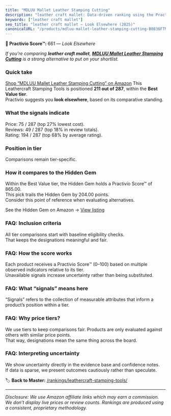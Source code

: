 ```yaml
---
title: "MDLUU Mallet Leather Stamping Cutting"
description: "leather craft mallet: Data-driven ranking using the Practivio Score™. Positioned by quality, value, demand, findability, momentum."
keywords: ["leather craft mallet"]
seo_title: "leather craft mallet — Look Elsewhere (2025)"
canonicalURL: "/products/mdluu-mallet-leather-stamping-cutting-B0836FTMGP/"
---
```


**🚫 Practivio Score™:** 661 — _Look Elsewhere_


*If you're comparing **leather craft mallet**, **[MDLUU Mallet Leather Stamping Cutting](https://www.amazon.com/dp/B0836FTMGP?tag=practivio-20)** is a strong alternative to put on your shortlist.*
### Quick take
[Shop “MDLUU Mallet Leather Stamping Cutting” on Amazon](https://www.amazon.com/dp/B0836FTMGP?tag=practivio-20)
This Leathercraft Stamping Tools is positioned **211 out of 287**, within the **Best Value tier**.  
Practivio suggests you **look elsewhere**, based on its comparative standing.

### What the signals indicate
Price: 75 / 287 (top 27% lowest cost).  
Reviews: 49 / 287 (top 18% in review totals).  
Rating: 194 / 287 (top 68% by average rating).  

### Position in tier
Comparisons remain tier-specific.

### How it compares to the Hidden Gem
Within the Best Value tier, the Hidden Gem holds a Practivio Score™ of 865.00.  
This pick trails the Hidden Gem by 204.00 points.  
Consider this point of reference when evaluating alternatives.  

See the Hidden Gem on Amazon → [View listing](https://www.amazon.com/dp/B014549SNG?tag=practivio-20)

### FAQ: Inclusion criteria
All tier comparisons start with baseline eligibility checks.  
That keeps the designations meaningful and fair.

### FAQ: How the score works
Each product receives a Practivio Score™ (0–100) based on multiple observed indicators relative to its tier.  
Unavailable signals increase uncertainty rather than being substituted.

### FAQ: What “signals” means here
“Signals” refers to the collection of measurable attributes that inform a product’s position within a tier.

### FAQ: Why price tiers?
We use tiers to keep comparisons fair. Products are only evaluated against others with similar price points.  
That way, designations mean the same thing across the board.

### FAQ: Interpreting uncertainty
We show uncertainty directly in the evidence base and confidence notes.  
If data is sparse, we present outcomes cautiously rather than speculate.


🏷️ **Back to Master:** [/rankings/leathercraft-stamping-tools/](/rankings/leathercraft-stamping-tools/)

---
_Disclosure: We use Amazon affiliate links which may earn a commission. We don’t display live prices or review counts. Rankings are produced using a consistent, proprietary methodology._
